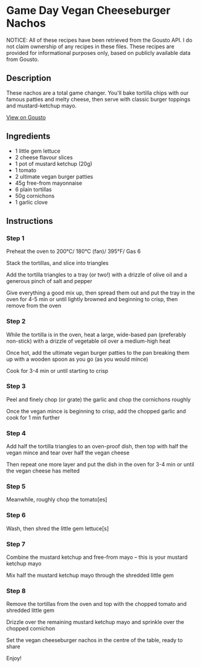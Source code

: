 # Game Day Vegan Cheeseburger Nachos

NOTICE: All of these recipes have been retrieved from the Gousto API. I do not claim ownership of any recipes in these files. These recipes are provided for informational purposes only, based on publicly available data from Gousto.

## Description

These nachos are a total game changer. You'll bake tortilla chips with our famous patties and melty cheese, then serve with classic burger toppings and mustard-ketchup mayo. 

[View on Gousto](https://www.gousto.co.uk/recipes/cookbook/game-day-vegan-cheese-burger-nachos)

## Ingredients

- 1 little gem lettuce
- 2 cheese flavour slices
- 1 pot of mustard ketchup (20g)
- 1 tomato
- 2 ultimate vegan burger patties
- 45g free-from mayonnaise
- 6 plain tortillas
- 50g cornichons
- 1 garlic clove

## Instructions


### Step 1

Preheat the oven to 200°C/ 180°C (fan)/ 395°F/ Gas 6

Stack the tortillas, and slice into triangles

Add the tortilla triangles to a tray (or two!) with a drizzle of olive oil and a generous pinch of salt and pepper

Give everything a good mix up, then spread them out and put the tray in the oven for 4-5 min or until lightly browned and beginning to crisp, then remove from the oven


### Step 2

While the tortilla is in the oven, heat a large, wide-based pan (preferably non-stick) with a drizzle of vegetable oil over a medium-high heat

Once hot, add the ultimate vegan burger patties to the pan breaking them up with a wooden spoon as you go (as you would mince)

Cook for 3-4 min or until starting to crisp


### Step 3

Peel and finely chop (or grate) the garlic and chop the cornichons roughly

Once the vegan mince is beginning to crisp, add the chopped garlic and cook for 1 min further


### Step 4

Add half the tortilla triangles to an oven-proof dish, then top with half the vegan mince and tear over half the vegan cheese

Then repeat one more layer and put the dish in the oven for 3-4 min or until the vegan cheese has melted


### Step 5

Meanwhile, roughly chop the tomato<span class="text-danger">[es]</span>


### Step 6

Wash, then shred the little gem lettuce<span class="text-danger">[s]</span>


### Step 7

Combine the mustard ketchup and free-from mayo – this is your mustard ketchup mayo

Mix half the mustard ketchup mayo through the shredded little gem

### Step 8

Remove the tortillas from the oven and top with the chopped tomato and shredded little gem

Drizzle over the remaining mustard ketchup mayo and sprinkle over the chopped cornichon

Set the vegan cheeseburger nachos in the centre of the table, ready to share

Enjoy!

